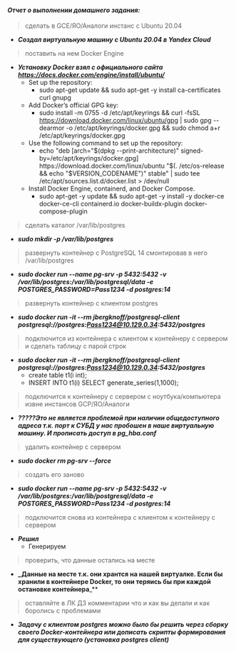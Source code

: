 #### *Отчет о выполнении домашнего задания:*


> сделать в GCE/ЯО/Аналоги инстанс с Ubuntu 20.04
* **_Создал виртуальную машину с Ubuntu 20.04 в Yandex Cloud_**


> поставить на нем Docker Engine
* **_Установку Docker взял с официального сайта https://docs.docker.com/engine/install/ubuntu/_**
  * Set up the repository:
	  * sudo apt-get update && sudo apt-get -y install ca-certificates curl gnupg
  * Add Docker’s official GPG key:
	  * sudo install -m 0755 -d /etc/apt/keyrings && curl -fsSL https://download.docker.com/linux/ubuntu/gpg | sudo gpg --dearmor -o /etc/apt/keyrings/docker.gpg && sudo chmod a+r /etc/apt/keyrings/docker.gpg
  * Use the following command to set up the repository:
	  * echo "deb [arch="$(dpkg --print-architecture)" signed-by=/etc/apt/keyrings/docker.gpg] https://download.docker.com/linux/ubuntu "$(. /etc/os-release && echo "$VERSION_CODENAME")" stable" | sudo tee /etc/apt/sources.list.d/docker.list > /dev/null
  * Install Docker Engine, containerd, and Docker Compose.
	  * sudo apt-get -y update && sudo apt-get -y install -y docker-ce docker-ce-cli containerd.io docker-buildx-plugin docker-compose-plugin


> сделать каталог /var/lib/postgres
* **_sudo mkdir -p /var/lib/postgres_**


> развернуть контейнер с PostgreSQL 14 смонтировав в него /var/lib/postgres
* **_sudo docker run --name pg-srv -p 5432:5432 -v /var/lib/postgres:/var/lib/postgresql/data -e POSTGRES_PASSWORD=Pass1234 -d postgres:14_**


> развернуть контейнер с клиентом postgres
* **_sudo docker run -it --rm jbergknoff/postgresql-client postgresql://postgres:Pass1234@10.129.0.34:5432/postgres_**


> подключится из контейнера с клиентом к контейнеру с сервером и сделать таблицу с парой строк
* **_sudo docker run -it --rm jbergknoff/postgresql-client postgresql://postgres:Pass1234@10.129.0.34:5432/postgres_**
  * create table t1(i int);
  * INSERT INTO t1(i) SELECT generate_series(1,1000);


>  подключится к контейнеру с сервером с ноутбука/компьютера извне инстансов GCP/ЯО/Аналоги
* **_?????Это не является проблемой при наличии общедоступного адреса т.к. порт к СУБД у нас пробошен в наше виртуальную машину. И прописать доступ в pg_hba.conf_**


>  удалить контейнер с сервером
* **_sudo docker rm pg-srv --force_**


>  создать его заново
* **_sudo docker run --name pg-srv -p 5432:5432 -v /var/lib/postgres:/var/lib/postgresql/data -e POSTGRES_PASSWORD=Pass1234 -d postgres:14_**


>  подключится снова из контейнера с клиентом к контейнеру с сервером
* **_Решил_**
  * Генерируем


>  проверить, что данные остались на месте
* **_Данные на месте т.к. они хрантся на нашей виртуалке. Если бы хранили в контейнере Docker, то они теряись бы при каждой остановке контейнера**_**


>  оставляйте в ЛК ДЗ комментарии что и как вы делали и как боролись с проблемами
  * **_Задачу с клиентом postgres можно было бы решить через сборку своего Docker-контейнера или дописать скрипты формирования для существующего (установка postgres client)_**


